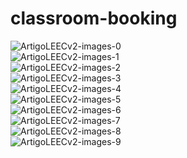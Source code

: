 # classroom-booking

![ArtigoLEECv2-images-0](./docs/ArtigoLEECv2-images-0.jpg)</br>
![ArtigoLEECv2-images-1](./docs/ArtigoLEECv2-images-1.jpg)</br>
![ArtigoLEECv2-images-2](./docs/ArtigoLEECv2-images-2.jpg)</br>
![ArtigoLEECv2-images-3](./docs/ArtigoLEECv2-images-3.jpg)</br>
![ArtigoLEECv2-images-4](./docs/ArtigoLEECv2-images-4.jpg)</br>
![ArtigoLEECv2-images-5](./docs/ArtigoLEECv2-images-5.jpg)</br>
![ArtigoLEECv2-images-6](./docs/ArtigoLEECv2-images-6.jpg)</br>
![ArtigoLEECv2-images-7](./docs/ArtigoLEECv2-images-7.jpg)</br>
![ArtigoLEECv2-images-8](./docs/ArtigoLEECv2-images-8.jpg)</br>
![ArtigoLEECv2-images-9](./docs/ArtigoLEECv2-images-9.jpg)</br>
